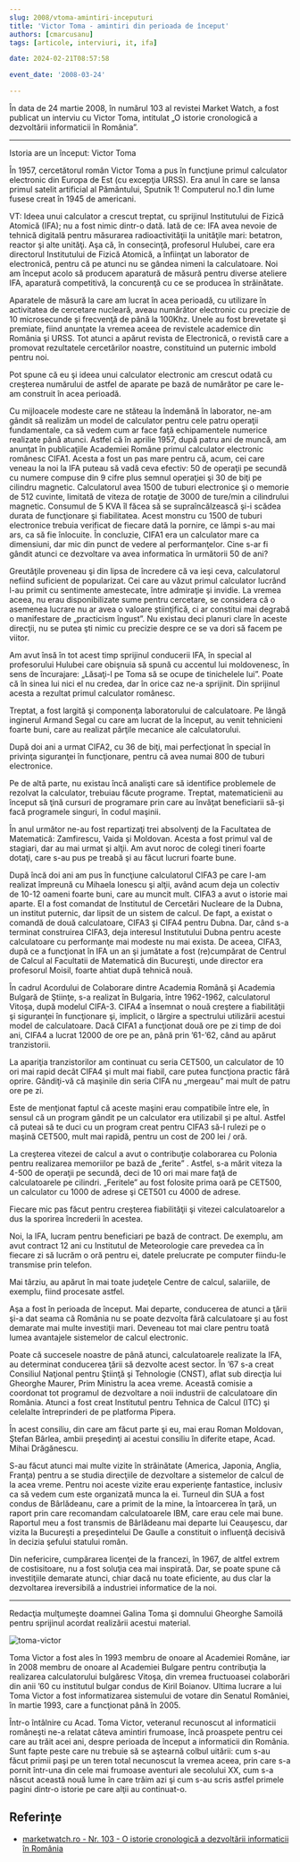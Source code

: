 ```yaml
---
slug: 2008/vtoma-amintiri-inceputuri
title: 'Victor Toma - amintiri din perioada de început'
authors: [cmarcusanu]
tags: [articole, interviuri, it, ifa]

date: 2024-02-21T08:57:58

event_date: '2008-03-24'

---
```


În data de 24 martie 2008, în numărul 103 al revistei Market Watch, a fost
publicat un interviu cu Victor Toma, intitulat
„O istorie cronologică a dezvoltării informaticii în România”.

<!-- truncate -->

---

Istoria are un început: Victor Toma

În 1957, cercetătorul român Victor Toma a pus în funcţiune primul calculator electronic din Europa de Est (cu excepţia URSS). Era anul în care se lansa primul satelit artificial al Pământului, Sputnik 1!
Computerul no.1 din lume fusese creat în 1945 de americani.

VT: Ideea unui calculator a crescut treptat, cu sprijinul Institutului de Fizică Atomică (IFA); nu a fost nimic dintr-o dată. Iată de ce: IFA avea nevoie de tehnică digitală pentru măsurarea radioactivităţii la unităţile mari: betatron, reactor şi alte unităţi. Aşa că, în consecinţă, profesorul Hulubei, care era directorul Institutului de Fizică Atomică, a înfiinţat un laborator de electronică, pentru că pe atunci nu se gândea nimeni la calculatoare. Noi am început acolo să producem aparatură de măsură pentru diverse ateliere IFA, aparatură competitivă, la concurenţă cu ce se producea în străinătate.

Aparatele de măsură la care am lucrat în acea perioadă, cu utilizare în activitatea de cercetare nucleară, aveau numărător electronic cu precizie de 10 microsecunde şi frecvenţă de până la 100Khz. Unele au fost brevetate şi premiate, fiind anunţate la vremea aceea de revistele academice din România şi URSS. Tot atunci a apărut revista de Electronică, o revistă care a promovat rezultatele cercetărilor noastre, constituind un puternic imbold pentru noi.

Pot spune că eu şi ideea unui calculator electronic am crescut odată cu creşterea numărului de astfel de aparate pe bază de numărător pe care le-am construit în acea perioadă.

Cu mijloacele modeste care ne stăteau la îndemână în laborator, ne-am gândit să realizăm un model de calculator pentru cele patru operaţii fundamentale, ca să vedem cum ar face faţă echipamentele numerice realizate până atunci. Astfel că în aprilie 1957, după patru ani de muncă, am anunţat în publicaţiile Academiei Române primul calculator electronic românesc CIFA1. Acesta a fost un pas mare pentru că, acum, cei care veneau la noi la IFA puteau să vadă ceva efectiv: 50 de operaţii pe secundă cu numere compuse din 9 cifre plus semnul operaţiei şi 30 de biţi pe cilindru magnetic. Calculatorul avea 1500 de tuburi electronice şi o memorie de 512 cuvinte, limitată de viteza de rotaţie de 3000 de ture/min a cilindrului magnetic. Consumul de 5 KVA îl făcea să se supraîncălzească
şi-i scădea durata de funcţionare şi fiabilitatea. Acest monstru cu 1500 de tuburi electronice trebuia verificat de fiecare dată la pornire, ce lămpi s-au mai ars, ca să fie înlocuite. În concluzie, CIFA1 era un calculator mare ca dimensiuni, dar mic din punct de vedere al performanţelor. Cine
s-ar fi gândit atunci ce dezvoltare va avea informatica în următorii 50 de ani?

Greutăţile proveneau şi din lipsa de încredere că va ieşi ceva, calculatorul nefiind suficient de popularizat. Cei care au văzut primul calculator lucrând l-au primit cu sentimente amestecate, între admiraţie şi invidie. La vremea aceea, nu erau disponibilizate sume pentru cercetare, se considera că o asemenea lucrare nu ar avea o valoare ştiinţifică, ci ar constitui mai degrabă o manifestare de „practicism îngust”. Nu existau deci planuri clare în aceste direcţii, nu se putea şti nimic cu precizie despre ce se va dori să facem pe viitor.

Am avut însă în tot acest timp sprijinul conducerii IFA, în special al profesorului Hulubei care obişnuia să spună cu accentul lui moldovenesc, în sens de încurajare:
„Lăsaţi-l pe Toma să se ocupe de tinichelele lui”. Poate că în sinea lui nici el nu credea, dar în orice caz ne-a sprijinit. Din sprijinul acesta a rezultat primul calculator românesc.

Treptat, a fost largită şi componenţa laboratorului de calculatoare. Pe lângă inginerul Armand Segal cu care am lucrat de la început, au venit tehnicieni foarte buni, care au realizat părţile mecanice ale calculatorului.

După doi ani a urmat CIFA2, cu 36 de biţi, mai perfecţionat în special în privinţa siguranţei în funcţionare, pentru că avea numai 800 de tuburi electronice.

Pe de altă parte, nu existau încă analişti care să identifice problemele de rezolvat la calculator, trebuiau făcute programe. Treptat, matematicienii au început să ţină cursuri de programare prin care au învăţat beneficiarii să-şi facă programele singuri, în codul maşinii.

În anul următor ne-au fost repartizaţi trei absolvenţi de la Facultatea de Matematică: Zamfirescu, Vaida şi Moldovan. Acesta a fost primul val de stagiari, dar au mai urmat şi alţii. Am avut noroc de colegi tineri foarte dotaţi, care s-au pus pe treabă şi au făcut lucruri foarte bune.

După încă doi ani am pus în funcţiune calculatorul CIFA3 pe care l-am realizat împreună cu Mihaela Ionescu şi alţii, având acum deja un colectiv de 10-12 oameni foarte buni, care au muncit mult.
CIFA3 a avut o istorie mai aparte. El a fost comandat de Institutul de Cercetări Nucleare de la Dubna, un institut puternic, dar lipsit de un sistem de calcul. De fapt, a existat o comandă de două calculatoare, CIFA3 şi CIFA4 pentru Dubna. Dar, când s-a terminat construirea CIFA3, deja interesul Institutului Dubna pentru aceste calculatoare cu performanţe mai modeste nu mai exista. De aceea, CIFA3, după ce a funcţionat în IFA un an şi jumătate a fost (re)cumpărat de Centrul de Calcul al Facultatii de Matematică din Bucureşti, unde director era profesorul Moisil, foarte ahtiat după tehnică nouă.

În cadrul Acordului de Colaborare dintre Academia Română şi Academia Bulgară de Ştiinţe, s-a realizat în Bulgaria, între 1962-1962, calculatorul Vitoşa, după modelul CIFA-3.
CIFA4 a însemnat o nouă creştere a fiabilităţii şi siguranţei în funcţionare şi, implicit, o lărgire a spectrului utilizării acestui model de calculatoare. Dacă CIFA1 a funcţionat două ore pe zi timp de doi ani, CIFA4 a lucrat 12000 de ore pe an, până prin ’61-’62, când au apărut tranzistorii.

La apariţia tranzistorilor am continuat cu seria CET500, un calculator de 10 ori mai rapid decât CIFA4 şi mult mai fiabil, care putea funcţiona practic fără oprire. Gândiţi-vă că maşinile din seria CIFA nu „mergeau” mai mult de patru ore pe zi.

Este de menţionat faptul că aceste maşini erau compatibile între ele, în sensul că un program gândit pe un calculator era utilizabil şi pe altul. Astfel că puteai să te duci cu un program creat pentru CIFA3 să-l rulezi pe o maşină CET500, mult mai rapidă, pentru un cost de 200 lei / oră.

La creşterea vitezei de calcul a avut o contribuţie colaborarea cu Polonia pentru realizarea memoriilor pe bază de „ferite” . Astfel, s-a mărit viteza la 4-500 de operaţii pe secundă, deci de 10 ori mai mare faţă de calculatoarele pe cilindri. „Feritele” au fost folosite prima oară pe CET500, un calculator cu 1000 de adrese şi CET501 cu 4000 de adrese.

Fiecare mic pas făcut pentru creşterea fiabilităţii şi vitezei calculatoarelor a dus la sporirea încrederii în acestea.

Noi, la IFA, lucram pentru beneficiari pe bază de contract. De exemplu, am avut contract 12 ani cu Institutul de Meteorologie care prevedea ca în fiecare zi să lucrăm o oră pentru ei, datele prelucrate pe computer fiindu-le transmise prin telefon.

Mai târziu, au apărut în mai toate judeţele Centre de calcul, salariile, de
exemplu, fiind procesate astfel.

Aşa a fost în perioada de început. Mai departe, conducerea de atunci a ţării şi-a dat seama că România nu se poate dezvolta fără calculatoare şi au fost demarate mai multe investiţii mari. Deveneau tot mai clare pentru toată lumea avantajele sistemelor de calcul electronic.

Poate că succesele noastre de până atunci, calculatoarele realizate la IFA, au determinat conducerea ţării să dezvolte acest sector. În ’67 s-a creat Consiliul Naţional pentru Ştiinţă şi Tehnologie (CNST), aflat sub direcţia lui Gheorghe Maurer, Prim Ministru la acea vreme. Această comisie a coordonat tot programul de dezvoltare a noii industrii de calculatoare din România. Atunci a fost creat Institutul pentru Tehnica de Calcul (ITC) şi celelalte întreprinderi de pe platforma Pipera.

În acest consiliu, din care am făcut parte şi eu, mai erau Roman Moldovan, Ştefan Bârlea, ambii preşedinţi ai acestui consiliu în diferite etape, Acad. Mihai Drăgănescu.

S-au făcut atunci mai multe vizite în străinătate (America, Japonia, Anglia, Franţa) pentru a se studia direcţiile de dezvoltare a sistemelor de calcul de la acea vreme. Pentru noi aceste vizite erau experienţe fantastice, inclusiv ca să vedem cum este organizată munca la ei. Turneul din SUA a fost condus de Bârlădeanu, care a primit de la mine, la întoarcerea în ţară, un raport prin care recomandam calculatoarele IBM, care erau cele mai bune. Raportul meu a fost transmis de Bârlădeanu mai departe lui Ceauşescu, dar vizita la Bucureşti a preşedintelui De Gaulle a constituit o influenţă decisivă în decizia şefului statului român.

Din nefericire, cumpărarea licenţei de la francezi, în 1967, de altfel extrem de costisitoare, nu a fost soluţia cea mai inspirată. Dar, se poate spune că investiţiile demarate atunci, chiar dacă nu toate eficiente, au dus clar la dezvoltarea ireversibilă a industriei informatice de la noi.

---

Redacţia mulţumeşte doamnei Galina Toma şi domnului Gheorghe Samoilă pentru sprijinul acordat realizării acestui material.

![toma-victor](https://cronica-it.github.io/imagini/2008/vtoma-amintiri-inceputuri/toma-victor.jpg)

Toma Victor a fost ales în 1993 membru de onoare al Academiei Române, iar în 2008 membru de onoare al Academiei Bulgare pentru contribuţia la realizarea calculatorului bulgăresc Vitoşa, din vremea fructuoasei colaborări din anii ’60 cu institutul bulgar condus de Kiril Boianov. Ultima lucrare a lui Toma Victor a fost informatizarea sistemului de votare din Senatul României, în martie 1993, care a funcţionat până în 2005.

Într-o întâlnire cu Acad. Toma Victor, veteranul
recunoscut al informaticii româneşti ne-a relatat câteva amintiri frumoase, încă proaspete pentru cei care au trăit acei ani, despre perioada de început a informaticii din România. Sunt fapte peste care nu trebuie să se aştearnă colbul uitării: cum s-au făcut primii paşi pe un teren total necunoscut la vremea aceea, prin care s-a pornit într-una din cele mai frumoase aventuri ale secolului XX, cum s-a născut această nouă lume în care trăim azi şi cum s-au scris astfel primele pagini dintr-o istorie pe care alţii au continuat-o.

## Referințe

- [marketwatch.ro - Nr. 103 - O istorie cronologică a dezvoltării informaticii în România](https://www.marketwatch.ro/articol/3381/O_istorie_cronologica_a_dezvoltarii_informaticii_in_Romania/)
